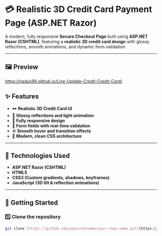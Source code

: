 # 💳 Realistic 3D Credit Card Payment Page (ASP.NET Razor)

A modern, fully responsive **Secure Checkout Page** built using **ASP.NET Razor (CSHTML)**, featuring a **realistic 3D credit card design** with glossy reflections, smooth animations, and dynamic form validation.

---

## 🖼️ Preview

https://nadux99.github.io/Live-Update-Credit-Credit-Card/

## ✨ Features

- 🕶️ **Realistic 3D Credit Card UI**
- 🎨 **Glossy reflections and light animation**
- 📱 **Fully responsive design**
- 🧾 **Form fields with real-time validation**
- ⚙️ **Smooth hover and transition effects**
- 🧡 **Modern, clean CSS architecture**

---

## 🧩 Technologies Used

- **ASP.NET Razor (CSHTML)**
- **HTML5**
- **CSS3 (Custom gradients, shadows, keyframes)**
- **JavaScript (3D tilt & reflection animations)**

---

## 🚀 Getting Started

### 1️⃣ Clone the repository
```bash
git clone [https://github.com/yourusername/your-repo-name.git](https://github.com/NaduX99/Live-Update-Credit-Credit-Card.git)
